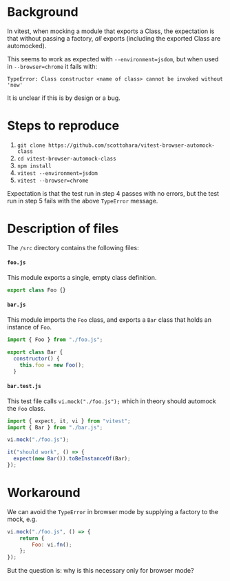 # Background

In vitest, when mocking a module that exports a Class, the expectation is that without passing a factory, _all_ exports (including the exported Class are automocked).

This seems to work as expected with `--environment=jsdom`, but when used in `--browser=chrome` it fails with:

```
TypeError: Class constructor <name of class> cannot be invoked without 'new'
```

It is unclear if this is by design or a bug.

# Steps to reproduce

1. `git clone https://github.com/scottohara/vitest-browser-automock-class`
2. `cd vitest-browser-automock-class`
3. `npm install`
4. `vitest --environment=jsdom`
5. `vitest --browser=chrome`

Expectation is that the test run in step 4 passes with no errors, but the test run in step 5 fails with the above `TypeError` message.

# Description of files

The `/src` directory contains the following files:

#### `foo.js`

This module exports a single, empty class definition.

```js
export class Foo {}
```

#### `bar.js`

This module imports the `Foo` class, and exports a `Bar` class that holds an instance of `Foo`.

```js
import { Foo } from "./foo.js";

export class Bar {
  constructor() {
    this.foo = new Foo();
  }
```

#### `bar.test.js`

This test file calls `vi.mock("./foo.js");` which in theory should automock the `Foo` class.

```js
import { expect, it, vi } from "vitest";
import { Bar } from "./bar.js";

vi.mock("./foo.js");

it("should work", () => {
  expect(new Bar()).toBeInstanceOf(Bar);
});
```

# Workaround

We can avoid the `TypeError` in browser mode by supplying a factory to the mock, e.g.

```js
vi.mock("./foo.js", () => {
	return {
		Foo: vi.fn();
	};
});
```

But the question is: why is this necessary only for browser mode?
